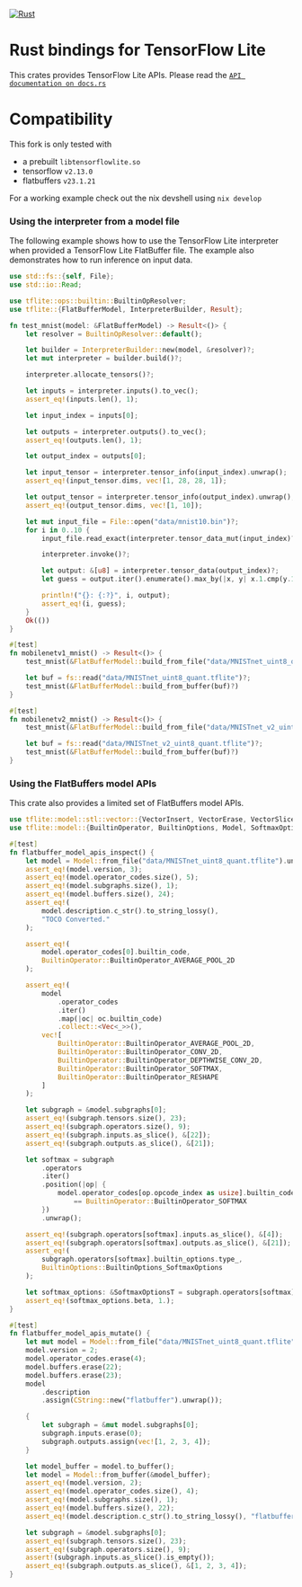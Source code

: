 [![Rust](https://github.com/CrazyChaoz/tflite-rs/actions/workflows/rust.yml/badge.svg)](https://github.com/CrazyChaoz/tflite-rs/actions/workflows/rust.yml)

# Rust bindings for TensorFlow Lite

This crates provides TensorFlow Lite APIs.
Please read the [`API documentation on docs.rs`](https://docs.rs/crate/tflite)

# Compatibility

This fork is only tested with 
- a prebuilt `libtensorflowlite.so`
- tensorflow `v2.13.0`
- flatbuffers `v23.1.21`

For a working example check out the nix devshell using `nix develop`

### Using the interpreter from a model file

The following example shows how to use the TensorFlow Lite interpreter when provided a TensorFlow Lite FlatBuffer file.
The example also demonstrates how to run inference on input data.

```rust
use std::fs::{self, File};
use std::io::Read;

use tflite::ops::builtin::BuiltinOpResolver;
use tflite::{FlatBufferModel, InterpreterBuilder, Result};

fn test_mnist(model: &FlatBufferModel) -> Result<()> {
    let resolver = BuiltinOpResolver::default();

    let builder = InterpreterBuilder::new(model, &resolver)?;
    let mut interpreter = builder.build()?;

    interpreter.allocate_tensors()?;

    let inputs = interpreter.inputs().to_vec();
    assert_eq!(inputs.len(), 1);

    let input_index = inputs[0];

    let outputs = interpreter.outputs().to_vec();
    assert_eq!(outputs.len(), 1);

    let output_index = outputs[0];

    let input_tensor = interpreter.tensor_info(input_index).unwrap();
    assert_eq!(input_tensor.dims, vec![1, 28, 28, 1]);

    let output_tensor = interpreter.tensor_info(output_index).unwrap();
    assert_eq!(output_tensor.dims, vec![1, 10]);

    let mut input_file = File::open("data/mnist10.bin")?;
    for i in 0..10 {
        input_file.read_exact(interpreter.tensor_data_mut(input_index)?)?;

        interpreter.invoke()?;

        let output: &[u8] = interpreter.tensor_data(output_index)?;
        let guess = output.iter().enumerate().max_by(|x, y| x.1.cmp(y.1)).unwrap().0;

        println!("{}: {:?}", i, output);
        assert_eq!(i, guess);
    }
    Ok(())
}

#[test]
fn mobilenetv1_mnist() -> Result<()> {
    test_mnist(&FlatBufferModel::build_from_file("data/MNISTnet_uint8_quant.tflite")?)?;

    let buf = fs::read("data/MNISTnet_uint8_quant.tflite")?;
    test_mnist(&FlatBufferModel::build_from_buffer(buf)?)
}

#[test]
fn mobilenetv2_mnist() -> Result<()> {
    test_mnist(&FlatBufferModel::build_from_file("data/MNISTnet_v2_uint8_quant.tflite")?)?;

    let buf = fs::read("data/MNISTnet_v2_uint8_quant.tflite")?;
    test_mnist(&FlatBufferModel::build_from_buffer(buf)?)
}
```

### Using the FlatBuffers model APIs

This crate also provides a limited set of FlatBuffers model APIs.

```rust
use tflite::model::stl::vector::{VectorInsert, VectorErase, VectorSlice};
use tflite::model::{BuiltinOperator, BuiltinOptions, Model, SoftmaxOptionsT};

#[test]
fn flatbuffer_model_apis_inspect() {
    let model = Model::from_file("data/MNISTnet_uint8_quant.tflite").unwrap();
    assert_eq!(model.version, 3);
    assert_eq!(model.operator_codes.size(), 5);
    assert_eq!(model.subgraphs.size(), 1);
    assert_eq!(model.buffers.size(), 24);
    assert_eq!(
        model.description.c_str().to_string_lossy(),
        "TOCO Converted."
    );

    assert_eq!(
        model.operator_codes[0].builtin_code,
        BuiltinOperator::BuiltinOperator_AVERAGE_POOL_2D
    );

    assert_eq!(
        model
            .operator_codes
            .iter()
            .map(|oc| oc.builtin_code)
            .collect::<Vec<_>>(),
        vec![
            BuiltinOperator::BuiltinOperator_AVERAGE_POOL_2D,
            BuiltinOperator::BuiltinOperator_CONV_2D,
            BuiltinOperator::BuiltinOperator_DEPTHWISE_CONV_2D,
            BuiltinOperator::BuiltinOperator_SOFTMAX,
            BuiltinOperator::BuiltinOperator_RESHAPE
        ]
    );

    let subgraph = &model.subgraphs[0];
    assert_eq!(subgraph.tensors.size(), 23);
    assert_eq!(subgraph.operators.size(), 9);
    assert_eq!(subgraph.inputs.as_slice(), &[22]);
    assert_eq!(subgraph.outputs.as_slice(), &[21]);

    let softmax = subgraph
        .operators
        .iter()
        .position(|op| {
            model.operator_codes[op.opcode_index as usize].builtin_code
                == BuiltinOperator::BuiltinOperator_SOFTMAX
        })
        .unwrap();

    assert_eq!(subgraph.operators[softmax].inputs.as_slice(), &[4]);
    assert_eq!(subgraph.operators[softmax].outputs.as_slice(), &[21]);
    assert_eq!(
        subgraph.operators[softmax].builtin_options.type_,
        BuiltinOptions::BuiltinOptions_SoftmaxOptions
    );

    let softmax_options: &SoftmaxOptionsT = subgraph.operators[softmax].builtin_options.as_ref();
    assert_eq!(softmax_options.beta, 1.);
}

#[test]
fn flatbuffer_model_apis_mutate() {
    let mut model = Model::from_file("data/MNISTnet_uint8_quant.tflite").unwrap();
    model.version = 2;
    model.operator_codes.erase(4);
    model.buffers.erase(22);
    model.buffers.erase(23);
    model
        .description
        .assign(CString::new("flatbuffer").unwrap());

    {
        let subgraph = &mut model.subgraphs[0];
        subgraph.inputs.erase(0);
        subgraph.outputs.assign(vec![1, 2, 3, 4]);
    }

    let model_buffer = model.to_buffer();
    let model = Model::from_buffer(&model_buffer);
    assert_eq!(model.version, 2);
    assert_eq!(model.operator_codes.size(), 4);
    assert_eq!(model.subgraphs.size(), 1);
    assert_eq!(model.buffers.size(), 22);
    assert_eq!(model.description.c_str().to_string_lossy(), "flatbuffer");

    let subgraph = &model.subgraphs[0];
    assert_eq!(subgraph.tensors.size(), 23);
    assert_eq!(subgraph.operators.size(), 9);
    assert!(subgraph.inputs.as_slice().is_empty());
    assert_eq!(subgraph.outputs.as_slice(), &[1, 2, 3, 4]);
}
```
